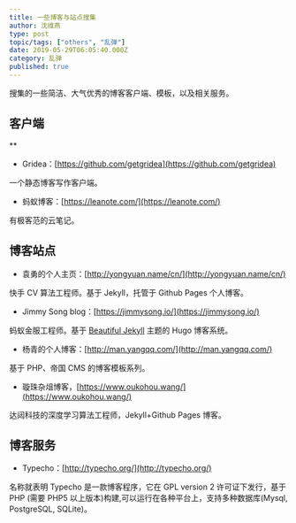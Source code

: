 ```yaml
---
title: 一些博客与站点搜集
author: 沈维燕
type: post
topic/tags: ["others", "乱弹"]
date: 2019-05-29T06:05:40.000Z
category: 乱弹
published: true
---
```


搜集的一些简洁、大气优秀的博客客户端、模板，以及相关服务。


## 客户端
**

- Gridea：[https://github.com/getgridea](https://github.com/getgridea)

一个静态博客写作客户端。

- 蚂蚁博客：[https://leanote.com/](https://leanote.com/)

有极客范的云笔记。




## 博客站点

- 袁勇的个人主页：[http://yongyuan.name/cn/](http://yongyuan.name/cn/)

快手 CV 算法工程师。基于 Jekyll，托管于 Github Pages 个人博客。

- Jimmy Song blog：[https://jimmysong.io/](https://jimmysong.io/)

蚂蚁金服工程师。基于 [Beautiful Jekyll](http://deanattali.com/beautiful-jekyll/) 主题的 Hugo 博客系统。

- 杨青的个人博客：[http://man.yangqq.com/](http://man.yangqq.com/)

基于 PHP、帝国 CMS 的博客模板系列。 

- 璇珠杂俎博客，[https://www.oukohou.wang/](https://www.oukohou.wang/)

达闼科技的深度学习算法工程师，Jekyll+Github Pages 博客。





## 博客服务

- Typecho：[http://typecho.org/](http://typecho.org/)

名称就表明 Typecho 是一款博客程序，它在 GPL version 2 许可证下发行，基于 PHP (需要 PHP5 以上版本)构建,可以运行在各种平台上，支持多种数据库(Mysql, PostgreSQL, SQLite)。
